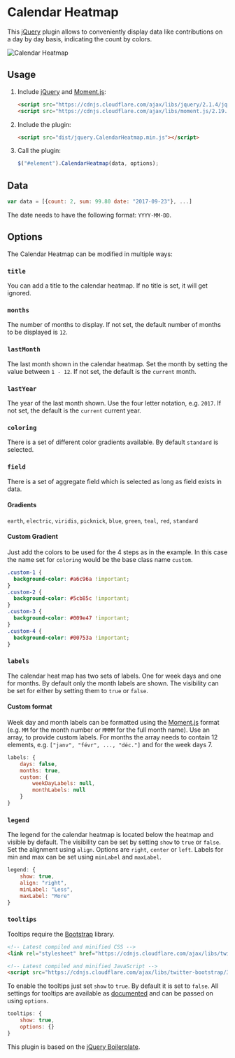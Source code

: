 # Calendar Heatmap

This [jQuery] plugin allows to conveniently display data like contributions on a day by day basis, indicating the count by colors.

![Calendar Heatmap](https://user-images.githubusercontent.com/6181737/33098032-04143994-ceda-11e7-9a05-47dbef561a70.png)

## Usage

1. Include [jQuery] and [Moment.js]:

	```html
	<script src="https://cdnjs.cloudflare.com/ajax/libs/jquery/2.1.4/jquery.min.js"></script>
	<script src="https://cdnjs.cloudflare.com/ajax/libs/moment.js/2.19.2/moment.min.js"></script>
	```

2. Include the plugin:

	```html
	<script src="dist/jquery.CalendarHeatmap.min.js"></script>
	```

3. Call the plugin:

	```javascript
	$("#element").CalendarHeatmap(data, options);
	```

## Data

```javascript
var data = [{count: 2, sum: 99.80 date: "2017-09-23"}, ...]
```
The date needs to have the following format: `YYYY-MM-DD`.

## Options

The Calendar Heatmap can be modified in multiple ways:

### `title`
You can add a title to the calendar heatmap. If no title is set, it will get ignored.

### `months`
The number of months to display. If not set, the default number of months to be displayed is `12`.

### `lastMonth`
The last month shown in the calendar heatmap. Set the month by setting the value between `1 - 12`. If not set, the default is the `current` month.

### `lastYear`
The year of the last month shown. Use the four letter notation, e.g. `2017`. If not set, the default is the `current` current year.

### `coloring`
There is a set of different color gradients available. By default `standard` is selected.

### `field`
There is a set of aggregate field which is selected as long as field exists in data.

#### Gradients
 `earth`, `electric`, `viridis`, `picknick`, `blue`, `green`, `teal`, `red`, `standard`

#### Custom Gradient
Just add the colors to be used for the 4 steps as in the example. In this case the name set for `coloring` would be the base class name `custom`.

```css
.custom-1 {
  background-color: #a6c96a !important;
}
.custom-2 {
  background-color: #5cb85c !important;
}
.custom-3 {
  background-color: #009e47 !important;
}
.custom-4 {
  background-color: #00753a !important;
}
```


### `labels`
The calendar heat map has two sets of labels. One for week days and one for months. By default only the month labels are shown. The visibility can be set for either by setting them to `true` or `false`.

#### Custom format
Week day and month labels can be formatted using the [Moment.js] format (e.g. `MM` for the month number or `MMMM` for the full month name). Use an array, to provide custom labels. For months the array needs to contain 12 elements, e.g. `["janv", "févr", ..., "déc."]` and for the week days 7.

```javascript
labels: {
	days: false,
	months: true,
	custom: {
		weekDayLabels: null,
		monthLabels: null
	}
}
```

### `legend`
The legend for the calendar heatmap is located below the heatmap and visible by default. The visibility can be set by setting `show` to `true` or `false`. Set the alignment using `align`. Options are `right`, `center` or `left`. Labels for min and max can be set using `minLabel` and `maxLabel`. 

```javascript
legend: {
	show: true,
	align: "right",
	minLabel: "Less",
	maxLabel: "More"
}
```

### `tooltips`
Tooltips require the [Bootstrap] library.

```html
<!-- Latest compiled and minified CSS -->
<link rel="stylesheet" href="https://cdnjs.cloudflare.com/ajax/libs/twitter-bootstrap/3.3.7/css/bootstrap.min.css">

<!-- Latest compiled and minified JavaScript -->
<script src="https://cdnjs.cloudflare.com/ajax/libs/twitter-bootstrap/3.3.7/js/bootstrap.min.js"></script>
```

To enable the tooltips just set `show` to `true`. By default it is set to `false`. All settings for tooltips are available as [documented][tooltip-documentation] and can be passed on using `options`.

```javascript
tooltips: {
	show: true,
	options: {}
}
```

This plugin is based on the [jQuery Boilerplate](https://github.com/jquery-boilerplate/jquery-boilerplate).

[Moment.js]: http://momentjs.com/
[jQuery]: http://jquery.com/
[Bootstrap]: https://getbootstrap.com/
[tooltip-documentation]: https://getbootstrap.com/docs/3.3/javascript/#tooltips
